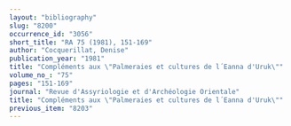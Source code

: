 ```yaml
---
layout: "bibliography"
slug: "8200"
occurrence_id: "3056"
short_title: "RA 75 (1981), 151-169"
author: "Cocquerillat, Denise"
publication_year: "1981"
title: "Compléments aux \"Palmeraies et cultures de l´Eanna d'Uruk\""
volume_no_: "75"
pages: "151-169"
journal: "Revue d'Assyriologie et d'Archéologie Orientale"
title: "Compléments aux \"Palmeraies et cultures de l´Eanna d'Uruk\""
previous_item: "8203"
---
```

